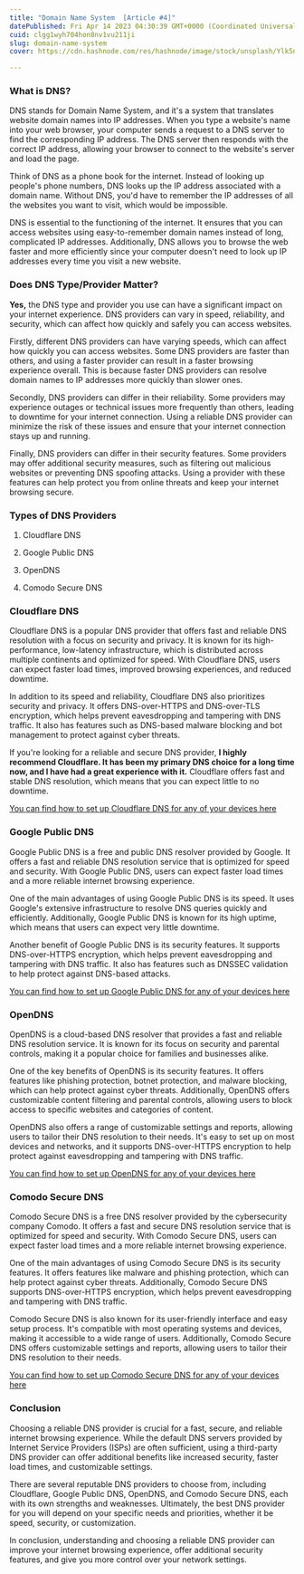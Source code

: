 ```yaml
---
title: "Domain Name System  [Article #4]"
datePublished: Fri Apr 14 2023 04:30:39 GMT+0000 (Coordinated Universal Time)
cuid: clgg1wyh704hon8nv1vu211ji
slug: domain-name-system
cover: https://cdn.hashnode.com/res/hashnode/image/stock/unsplash/Ylk5n_nd9dA/upload/98ac3e6f5b0bf9efc66343fc89bd5f76.jpeg

---
```


### What is DNS?

DNS stands for Domain Name System, and it's a system that translates website domain names into IP addresses. When you type a website's name into your web browser, your computer sends a request to a DNS server to find the corresponding IP address. The DNS server then responds with the correct IP address, allowing your browser to connect to the website's server and load the page.

Think of DNS as a phone book for the internet. Instead of looking up people's phone numbers, DNS looks up the IP address associated with a domain name. Without DNS, you'd have to remember the IP addresses of all the websites you want to visit, which would be impossible.

DNS is essential to the functioning of the internet. It ensures that you can access websites using easy-to-remember domain names instead of long, complicated IP addresses. Additionally, DNS allows you to browse the web faster and more efficiently since your computer doesn't need to look up IP addresses every time you visit a new website.

### Does DNS Type/Provider Matter?

**Yes,** the DNS type and provider you use can have a significant impact on your internet experience. DNS providers can vary in speed, reliability, and security, which can affect how quickly and safely you can access websites.

Firstly, different DNS providers can have varying speeds, which can affect how quickly you can access websites. Some DNS providers are faster than others, and using a faster provider can result in a faster browsing experience overall. This is because faster DNS providers can resolve domain names to IP addresses more quickly than slower ones.

Secondly, DNS providers can differ in their reliability. Some providers may experience outages or technical issues more frequently than others, leading to downtime for your internet connection. Using a reliable DNS provider can minimize the risk of these issues and ensure that your internet connection stays up and running.

Finally, DNS providers can differ in their security features. Some providers may offer additional security measures, such as filtering out malicious websites or preventing DNS spoofing attacks. Using a provider with these features can help protect you from online threats and keep your internet browsing secure.

### Types of DNS Providers

1. Cloudflare DNS
    
2. Google Public DNS
    
3. OpenDNS
    
4. Comodo Secure DNS
    

### Cloudflare DNS

Cloudflare DNS is a popular DNS provider that offers fast and reliable DNS resolution with a focus on security and privacy. It is known for its high-performance, low-latency infrastructure, which is distributed across multiple continents and optimized for speed. With Cloudflare DNS, users can expect faster load times, improved browsing experiences, and reduced downtime.

In addition to its speed and reliability, Cloudflare DNS also prioritizes security and privacy. It offers DNS-over-HTTPS and DNS-over-TLS encryption, which helps prevent eavesdropping and tampering with DNS traffic. It also has features such as DNS-based malware blocking and bot management to protect against cyber threats.

If you're looking for a reliable and secure DNS provider, **I highly recommend Cloudflare. It has been my primary DNS choice for a long time now, and I have had a great experience with it.** Cloudflare offers fast and stable DNS resolution, which means that you can expect little to no downtime.

[You can find how to set up Cloudflare DNS for any of your devices here](https://developers.cloudflare.com/1.1.1.1/setup/)

### Google Public DNS

Google Public DNS is a free and public DNS resolver provided by Google. It offers a fast and reliable DNS resolution service that is optimized for speed and security. With Google Public DNS, users can expect faster load times and a more reliable internet browsing experience.

One of the main advantages of using Google Public DNS is its speed. It uses Google's extensive infrastructure to resolve DNS queries quickly and efficiently. Additionally, Google Public DNS is known for its high uptime, which means that users can expect very little downtime.

Another benefit of Google Public DNS is its security features. It supports DNS-over-HTTPS encryption, which helps prevent eavesdropping and tampering with DNS traffic. It also has features such as DNSSEC validation to help protect against DNS-based attacks.

[You can find how to set up Google Public DNS for any of your devices here](https://developers.google.com/speed/public-dns/docs/using)

### OpenDNS

OpenDNS is a cloud-based DNS resolver that provides a fast and reliable DNS resolution service. It is known for its focus on security and parental controls, making it a popular choice for families and businesses alike.

One of the key benefits of OpenDNS is its security features. It offers features like phishing protection, botnet protection, and malware blocking, which can help protect against cyber threats. Additionally, OpenDNS offers customizable content filtering and parental controls, allowing users to block access to specific websites and categories of content.

OpenDNS also offers a range of customizable settings and reports, allowing users to tailor their DNS resolution to their needs. It's easy to set up on most devices and networks, and it supports DNS-over-HTTPS encryption to help protect against eavesdropping and tampering with DNS traffic.

[You can find how to set up OpenDNS for any of your devices here](https://www.opendns.com/setupguide/)

### Comodo Secure DNS

Comodo Secure DNS is a free DNS resolver provided by the cybersecurity company Comodo. It offers a fast and secure DNS resolution service that is optimized for speed and security. With Comodo Secure DNS, users can expect faster load times and a more reliable internet browsing experience.

One of the main advantages of using Comodo Secure DNS is its security features. It offers features like malware and phishing protection, which can help protect against cyber threats. Additionally, Comodo Secure DNS supports DNS-over-HTTPS encryption, which helps prevent eavesdropping and tampering with DNS traffic.

Comodo Secure DNS is also known for its user-friendly interface and easy setup process. It's compatible with most operating systems and devices, making it accessible to a wide range of users. Additionally, Comodo Secure DNS offers customizable settings and reports, allowing users to tailor their DNS resolution to their needs.

[You can find how to set up Comodo Secure DNS for any of your devices here](https://www.comodo.com/secure-dns/)

### Conclusion

Choosing a reliable DNS provider is crucial for a fast, secure, and reliable internet browsing experience. While the default DNS servers provided by Internet Service Providers (ISPs) are often sufficient, using a third-party DNS provider can offer additional benefits like increased security, faster load times, and customizable settings.

There are several reputable DNS providers to choose from, including Cloudflare, Google Public DNS, OpenDNS, and Comodo Secure DNS, each with its own strengths and weaknesses. Ultimately, the best DNS provider for you will depend on your specific needs and priorities, whether it be speed, security, or customization.

In conclusion, understanding and choosing a reliable DNS provider can improve your internet browsing experience, offer additional security features, and give you more control over your network settings.